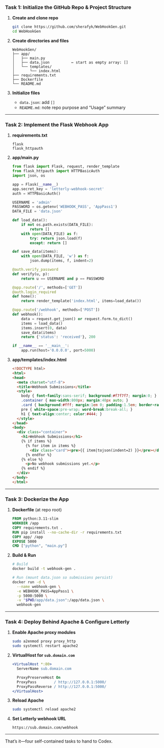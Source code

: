 
### Task 1: Initialize the GitHub Repo & Project Structure

1. **Create and clone repo**

   ```bash
   git clone https://github.com/sherafyk/WebHookGen.git
   cd WebHookGen
   ```
2. **Create directories and files**

   ```
   WebHookGen/
   ├── app/
   │   ├── main.py
   │   ├── data.json          ← start as empty array: []
   │   └── templates/
   │       └── index.html
   ├── requirements.txt
   ├── Dockerfile
   └── README.md
   ```
3. **Initialize files**

   * `data.json`: add `[]`
   * `README.md`: note repo purpose and “Usage” summary

---

### Task 2: Implement the Flask Webhook App

1. **requirements.txt**

   ```
   flask
   flask_httpauth
   ```
2. **app/main.py**

   ```python
   from flask import Flask, request, render_template
   from flask_httpauth import HTTPBasicAuth
   import json, os

   app = Flask(__name__)
   app.secret_key = 'letterly-webhook-secret'
   auth = HTTPBasicAuth()

   USERNAME = 'admin'
   PASSWORD = os.getenv('WEBHOOK_PASS', 'AppPass1')
   DATA_FILE = 'data.json'

   def load_data():
       if not os.path.exists(DATA_FILE):
           return []
       with open(DATA_FILE) as f:
           try: return json.load(f)
           except: return []

   def save_data(items):
       with open(DATA_FILE, 'w') as f:
           json.dump(items, f, indent=2)

   @auth.verify_password
   def verify(u, p):
       return u == USERNAME and p == PASSWORD

   @app.route('/', methods=['GET'])
   @auth.login_required
   def home():
       return render_template('index.html', items=load_data())

   @app.route('/webhook', methods=['POST'])
   def webhook():
       data = request.get_json() or request.form.to_dict()
       items = load_data()
       items.insert(0, data)
       save_data(items)
       return {'status': 'received'}, 200

   if __name__ == '__main__':
       app.run(host='0.0.0.0', port=5000)
   ```
3. **app/templates/index.html**

   ```html
   <!DOCTYPE html>
   <html>
   <head>
     <meta charset="utf-8">
     <title>Webhook Submissions</title>
     <style>
       body { font-family:sans-serif; background:#f7f7f7; margin:0; }
       .container { max-width:800px; margin:40px auto; }
       .card { background:#fff; margin:1em 0; padding:1.5em; border-radius:10px; box-shadow:0 2px 6px rgba(0,0,0,0.1); }
       pre { white-space:pre-wrap; word-break:break-all; }
       h1 { text-align:center; color:#444; }
     </style>
   </head>
   <body>
     <div class="container">
       <h1>Webhook Submissions</h1>
       {% if items %}
         {% for item in items %}
           <div class="card"><pre>{{ item|tojson(indent=2) }}</pre></div>
         {% endfor %}
       {% else %}
         <p>No webhook submissions yet.</p>
       {% endif %}
     </div>
   </body>
   </html>
   ```

---

### Task 3: Dockerize the App

1. **Dockerfile** (at repo root)

   ```Dockerfile
   FROM python:3.11-slim
   WORKDIR /app
   COPY requirements.txt .
   RUN pip install --no-cache-dir -r requirements.txt
   COPY app/ /app
   EXPOSE 5000
   CMD ["python", "main.py"]
   ```
2. **Build & Run**

   ```bash
   # Build
   docker build -t webhook-gen .

   # Run (mount data.json so submissions persist)
   docker run -d \
     --name webhook-gen \
     -e WEBHOOK_PASS=AppPass1 \
     -p 5000:5000 \
     -v "$PWD/app/data.json":/app/data.json \
     webhook-gen
   ```

---

### Task 4: Deploy Behind Apache & Configure Letterly

1. **Enable Apache proxy modules**

   ```bash
   sudo a2enmod proxy proxy_http
   sudo systemctl restart apache2
   ```
2. **VirtualHost for `sub.domain.com`**

   ```apache
   <VirtualHost *:80>
     ServerName sub.domain.com

     ProxyPreserveHost On
     ProxyPass        / http://127.0.0.1:5000/
     ProxyPassReverse / http://127.0.0.1:5000/
   </VirtualHost>
   ```
3. **Reload Apache**

   ```bash
   sudo systemctl reload apache2
   ```
4. **Set Letterly webhook URL**

   ```
   https://sub.domain.com/webhook
   ```

---

That’s it—four self-contained tasks to hand to Codex.
